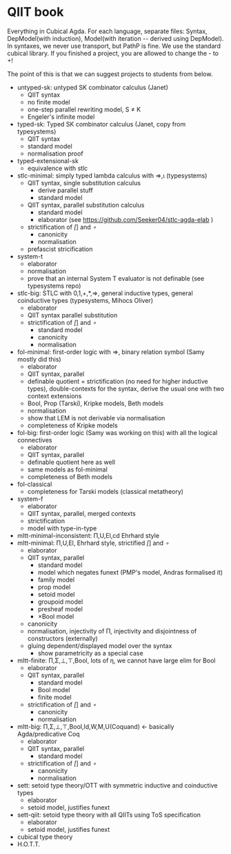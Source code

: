 # QIIT book

Everything in Cubical Agda. For each language, separate files: Syntax,
DepModel(with induction), Model(with iteration -- derived using
DepModel). In syntaxes, we never use transport, but PathP is fine. We
use the standard cubical library. If you finished a project, you are
allowed to change the - to +!

The point of this is that we can suggest projects to students from
below.

- untyped-sk: untyped SK combinator calculus (Janet)
  - QIIT syntax
  - no finite model
  - one-step parallel rewriting model, S ≠ K
  - Engeler's infinite model
- typed-sk: Typed SK combinator calculus (Janet, copy from typesystems)
  - QIIT syntax
  - standard model
  - normalisation proof
- typed-extensional-sk
  - equivalence with stlc
- stlc-minimal: simply typed lambda calculus with ⇒,ι (typesystems)
  - QIIT syntax, single substitution calculus
    - derive parallel stuff
    - standard model
  - QIIT syntax, parallel substitution calculus
    - standard model
    - elaborator (see https://github.com/Seeker04/stlc-agda-elab )
  - strictification of _[_] and _∘_
    - canonicity
    - normalisation
  - prefascist stricification
- system-t
  - elaborator
  - normalisation
  - prove that an internal System T evaluator is not definable (see typesystems repo)
- stlc-big: STLC with 0,1,+,*,⇒, general inductive types, general coinductive types (typesystems, Mihocs Oliver)
  - elaborator
  - QIIT syntax parallel substitution
  - strictification of _[_] and _∘_
    - standard model
    - canonicity
    - normalisation
- fol-minimal: first-order logic with ⇒, binary relation symbol (Samy mostly did this)
  - elaborator
  - QIIT syntax, parallel
  - definable quotient = strictification (no need for higher inductive types), double-contexts for the syntax, derive the usual one with two context extensions
  - Bool, Prop (Tarski), Kripke models, Beth models
  - normalisation
  - show that LEM is not derivable via normalisation
  - completeness of Kripke models
- fol-big: first-order logic (Samy was working on this) with all the logical connectives
  - elaborator
  - QIIT syntax, parallel
  - definable quotient here as well
  - same models as fol-minimal
  - completeness of Beth models
- fol-classical
  - completeness for Tarski models (classical metatheory)
- system-f
  - elaborator
  - QIIT syntax, parallel, merged contexts
  - strictification
  - model with type-in-type
- mltt-minimal-inconsistent: Π,U,El,cd Ehrhard style
- mltt-minimal: Π,U,El, Ehrhard style, strictified _[_] and _∘_
  - elaborator
  - QIIT syntax, parallel
    - standard model
    - model which negates funext (PMP's model, Andras formalised it)
    - family model
    - prop model
    - setoid model
    - groupoid model
    - presheaf model
    - ×Bool model
  - canonicity
  - normalisation, injectivity of Π, injectivity and disjointness of constructors (externally)
  - gluing dependent/displayed model over the syntax
    - show parametricity as a special case
- mltt-finite: Π,Σ,⊥,⊤,Bool, lots of η, we cannot have large elim for Bool
  - elaborator
  - QIIT syntax, parallel
    - standard model
    - Bool model
    - finite model
  - strictification of _[_] and _∘_
    - canonicity
    - normalisation
- mltt-big: Π,Σ,⊥,⊤,Bool,Id,W,M,U(Coquand)  <- basically Agda/predicative Coq
  - elaborator
  - QIIT syntax, parallel
    - standard model
  - strictification of _[_] and _∘_
    - canonicity
    - normalisation
- sett: setoid type theory/OTT with symmetric inductive and coinductive types
  - elaborator
  - setoid model, justifies funext
- sett-qiit: setoid type theory with all QIITs using ToS specification
  - elaborator
  - setoid model, justifies funext
- cubical type theory
- H.O.T.T.
